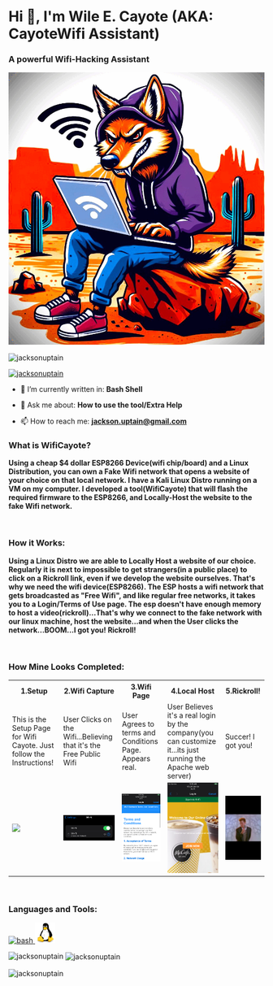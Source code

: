 <h1 align="left">Hi 👋, I'm Wile E. Cayote (AKA: CayoteWifi Assistant)</h1>
<h3 align="left">A powerful Wifi-Hacking Assistant</h3>
<img  alt="Coding Cayote Wifi" width="800" src="https://raw.githubusercontent.com/JacksonUptain/WifiCayote/main/WifiCayote.gif">
<br>
<p align="left"> <img src="https://komarev.com/ghpvc/?username=jacksonuptain&label=Profile%20views&color=0e75b6&style=flat" alt="jacksonuptain" /> </p>

<p align="left"> <a href="https://github.com/ryo-ma/github-profile-trophy"><img src="https://github-profile-trophy.vercel.app/?username=jacksonuptain" alt="jacksonuptain" /></a> </p>

- 🔭 I’m currently written in: **Bash Shell**

- 💬 Ask me about: **How to use the tool/Extra Help**

- 📫 How to reach me: **jackson.uptain@gmail.com**

<h3 align="left">What is WifiCayote?</h3>
<p align="left">
  <b>Using a cheap $4 dollar ESP8266 Device(wifi chip/board) and a Linux Distribution, you can own a Fake Wifi network that opens a website of your choice on that local network. I have a Kali Linux Distro running on a VM on my computer. I developed a tool(WifiCayote) that will flash the required firmware to the ESP8266, and Locally-Host the website to the fake Wifi network.</b>
</p>
<br>
<h3 align="left">How it Works:</h3>
<p align="left">
  <b>Using a Linux Distro we are able to Locally Host a website of our choice. Regularly it is next to impossible to get strangers(in a public place) to click on a Rickroll link, even if we develop the website ourselves. That's why we need the wifi device(ESP8266). The ESP hosts a wifi network that gets broadcasted as "Free Wifi", and like regular free networks, it takes you to a Login/Terms of Use page. The esp doesn't have enough memory to host a video(rickroll)...That's why we connect to the fake network with our linux machine, host the website...and when the User clicks the network...BOOM...I got you! Rickroll!</b>
</p>
<br>

<h3 align="left">How Mine Looks Completed:</h3>
<table>
  <tr>
    <th>1.Setup</th>
    <th>2.Wifi Capture</th>
    <th>3.Wifi Page</th>
    <th>4.Local Host</th>
    <th>5.Rickroll!</th>
  </tr>
  <tr>
    <td>This is the Setup Page for Wifi Cayote. Just follow the Instructions!</td>
    <td>User Clicks on the Wifi...Believing that it's the Free Public Wifi</td>
    <td>User Agrees to terms and Conditions Page. Appears real.</td>
    <td>User Believes it's a real login by the company(you can customize it...its just running the Apache web server)</td>
    <td>Succer! I got you!</td>
  </tr>
  <tr>
    <td><img width="200" src="https://raw.githubusercontent.com/JacksonUptain/WifiCayote/main/FCA31DC6-A838-433D-B839-5827B3280E1F.jpeg"></td>
    <td><img width="200" src="https://raw.githubusercontent.com/JacksonUptain/WifiCayote/main/783CF5A8-C4C9-47CF-91B8-4B8570F63FDB.jpeg"></td>
    <td><img width="200" src="https://raw.githubusercontent.com/JacksonUptain/WifiCayote/main/2368E9EB-B079-4787-8BA6-56C1523B95A5.png"></td>
    <td><img width="200" src="https://raw.githubusercontent.com/JacksonUptain/WifiCayote/main/F5B7D572-7D33-4D8D-8E02-D4695429C841.png"></td>
    <td><img width="200" src="https://raw.githubusercontent.com/JacksonUptain/WifiCayote/main/74F4F46A-7F82-48FC-80C0-899201AA0243.png"></td>
  </tr>
</table>
<br>
<h3 align="left">Languages and Tools:</h3>
<p align="left"> <a href="https://www.gnu.org/software/bash/" target="_blank" rel="noreferrer"> <img src="https://www.vectorlogo.zone/logos/gnu_bash/gnu_bash-icon.svg" alt="bash" width="40" height="40"/> </a> <a href="https://www.linux.org/" target="_blank" rel="noreferrer"> <img src="https://raw.githubusercontent.com/devicons/devicon/master/icons/linux/linux-original.svg" alt="linux" width="40" height="40"/> </a> </p>

<p><img align="left" src="https://github-readme-stats.vercel.app/api/top-langs?username=jacksonuptain&show_icons=true&locale=en&layout=compact" alt="jacksonuptain" /></p>

<p>&nbsp;<img align="center" src="https://github-readme-stats.vercel.app/api?username=jacksonuptain&show_icons=true&locale=en" alt="jacksonuptain" /></p>

<p><img align="center" src="https://github-readme-streak-stats.herokuapp.com/?user=jacksonuptain&" alt="jacksonuptain" /></p>

